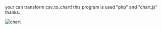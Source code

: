 your can transform csv_to_chart!
this program is used "php" and "chart.js"
thanks.

![chart](https://user-images.githubusercontent.com/20920936/47630357-9d3cb400-db83-11e8-9a81-d21c2025e23e.png)
